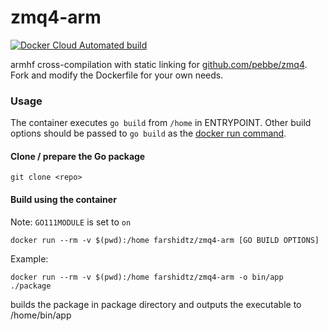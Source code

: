 # zmq4-arm
[![Docker Cloud Automated build](https://img.shields.io/docker/cloud/automated/farshidtz/zmq4-arm.svg)](https://hub.docker.com/r/farshidtz/zmq4-arm)

armhf cross-compilation with static linking for [github.com/pebbe/zmq4](https://github.com/pebbe/zmq4). Fork and modify the Dockerfile for your own needs.

### Usage
The container executes `go build` from `/home` in ENTRYPOINT. Other build options should be passed to `go build` as the [docker run command](https://docs.docker.com/engine/reference/run/#cmd-default-command-or-options).
#### Clone / prepare the Go package
```
git clone <repo>
```
#### Build using the container
Note: `GO111MODULE` is set to `on`
```
docker run --rm -v $(pwd):/home farshidtz/zmq4-arm [GO BUILD OPTIONS]
```

Example:
```
docker run --rm -v $(pwd):/home farshidtz/zmq4-arm -o bin/app ./package
```
builds the package in package directory and outputs the executable to /home/bin/app
